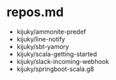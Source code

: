 # repos.md

- kijuky/ammonite-predef
- kijuky/line-notify
- kijuky/sbt-yamory
- kijuky/scala-getting-started
- kijuky/slack-incoming-webhook
- kijuky/springboot-scala.g8
